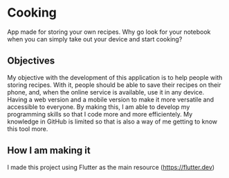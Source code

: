 # Cooking
App made for storing your own recipes.
Why go look for your notebook when you can simply take out your device and start cooking?

## Objectives
My objective with the development of this application is to help people with storing recipes. With it, people should be able to save their recipes on their phone, and, when the online service is available, use it in any device. Having a web version and a mobile version to make it more versatile and accessible to everyone.
By making this, I am able to develop my programming skills so that I code more and more efficientely.
My knowledge in GitHub is limited so that is also a way of me getting to know this tool more.

## How I am making it
I made this project using Flutter as the main resource (https://flutter.dev)
